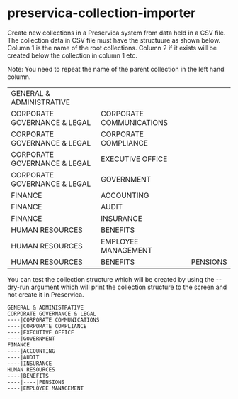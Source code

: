 # preservica-collection-importer

Create new collections in a Preservica system from data held in a  CSV file.
The collection data in CSV file must have the structuure as shown below.
Column 1 is the name of the root collections. 
Column 2 if it exists will be created below the collection in column 1 etc.

Note: You need to repeat the name of the parent collection in the left hand column.

|                       |   |   |
|-----------------------|---|---|
|GENERAL & ADMINISTRATIVE| | |
|CORPORATE GOVERNANCE & LEGAL|CORPORATE COMMUNICATIONS| |
|CORPORATE GOVERNANCE & LEGAL|CORPORATE COMPLIANCE| |
|CORPORATE GOVERNANCE & LEGAL|EXECUTIVE OFFICE| |
|CORPORATE GOVERNANCE & LEGAL|GOVERNMENT| |
|FINANCE|ACCOUNTING| |
|FINANCE|AUDIT| |
|FINANCE|INSURANCE| |
|HUMAN RESOURCES|BENEFITS| |
|HUMAN RESOURCES|EMPLOYEE MANAGEMENT| | 
|HUMAN RESOURCES|BENEFITS|PENSIONS|


You can test the collection structure which will be created by using the --dry-run argument which will print the collection structure to the screen and not create it in Preservica.
```
GENERAL & ADMINISTRATIVE
CORPORATE GOVERNANCE & LEGAL
----|CORPORATE COMMUNICATIONS
----|CORPORATE COMPLIANCE
----|EXECUTIVE OFFICE
----|GOVERNMENT
FINANCE
----|ACCOUNTING
----|AUDIT
----|INSURANCE
HUMAN RESOURCES
----|BENEFITS
----|----|PENSIONS
----|EMPLOYEE MANAGEMENT
```
